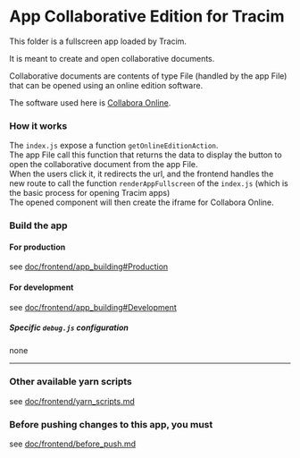 App Collaborative Edition for Tracim
===================

This folder is a fullscreen app loaded by Tracim.

It is meant to create and open collaborative documents.

Collaborative documents are contents of type File (handled by the app File) that can be opened using an online edition software.

The software used here is [Collabora Online](https://www.collaboraoffice.com/collabora-online/).

### How it works

The `index.js` expose a function `getOnlineEditionAction`.  
The app File call this function that returns the data to display the button to open the collaborative document from the app File.  
When the users click it, it redirects the url, and the frontend handles the new route to call the function `renderAppFullscreen` of the `index.js` (which is the basic process for opening Tracim apps)  
The opened component will then create the iframe for Collabora Online.

### Build the app

#### For production

see [doc/frontend/app_building#Production](../doc/frontend/app_building.md#production)

#### For development

see [doc/frontend/app_building#Development](../doc/frontend/app_building.md#development)

##### Specific `debug.js` configuration
none

___

### Other available yarn scripts

see [doc/frontend/yarn_scripts.md](../doc/frontend/yarn_scripts.md)

### Before pushing changes to this app, you must

see [doc/frontend/before_push.md](../doc/frontend/before_push.md)

